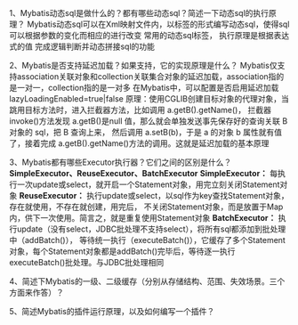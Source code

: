 1、Mybatis动态sql是做什么的？都有哪些动态sql？简述一下动态sql的执行原理？
    Mybatis动态sql可以在Xml映射文件内，以标签的形式编写动态sql，使得sql可以根据参数的变化而相应的进行改变
    常用的动态sql标签，<where> <if> <foreach> <trim> <set> <choose> <when>
    执行原理是根据表达式的值 完成逻辑判断并动态拼接sql的功能

2、Mybatis是否支持延迟加载？如果支持，它的实现原理是什么？
    Mybatis仅支持association关联对象和collection关联集合对象的延迟加载，association指的是一对一，collection指的是一对多
    在Mybatis中，可以配置是否启用延迟加载lazyLoadingEnabled=true|false
    原理：使用CGLIB创建目标对象的代理对象，当跳用目标方法时，进入拦截器方法，比如调用 a.getB().getName()，
    拦截器 invoke()方法发现 a.getB()是null 值，那么就会单独发送事先保存好的查询关联 B 对象的 sql，把 B 查询上来，
    然后调用 a.setB(b)，于是 a 的对象 b 属性就有值了，接着完成 a.getB().getName()方法的调用。这就是延迟加载的基本原理
    
3、Mybatis都有哪些Executor执行器？它们之间的区别是什么？
    **SimpleExecutor、ReuseExecutor、BatchExecutor**
    **SimpleExecutor：** 每执行一次update或select，就开启一个Statement对象，用完立刻关闭Statement对象
    **ReuseExecutor：** 执行update或select，以sql作为key查找Statement对象，存在就使用，不存在就创建，用完后，
    不关闭Statement对象，而是放置于Map内，供下一次使用。简言之，就是重复使用Statement对象
    **BatchExecutor：** 执行update（没有select，JDBC批处理不支持select），将所有sql都添加到批处理中（addBatch()），
    等待统一执行（executeBatch()），它缓存了多个Statement对象，每个Statement对象都是addBatch()完毕后，等待逐一执行
    executeBatch()批处理。与JDBC批处理相同
  

4、简述下Mybatis的一级、二级缓存（分别从存储结构、范围、失效场景。三个方面来作答）？

5、简述Mybatis的插件运行原理，以及如何编写一个插件？